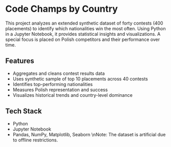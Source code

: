 # Code Champs by Country

This project analyzes an extended synthetic dataset of forty contests (400 placements) to identify which nationalities win the most often. Using Python in a Jupyter Notebook, it provides statistical insights and visualizations. A special focus is placed on Polish competitors and their performance over time.

## Features
- Aggregates and cleans contest results data
- Uses synthetic sample of top 10 placements across 40 contests
- Identifies top-performing nationalities
- Measures Polish representation and success
- Visualizes historical trends and country-level dominance

## Tech Stack
- Python
- Jupyter Notebook
- Pandas, NumPy, Matplotlib, Seaborn
\nNote: The dataset is artificial due to offline restrictions.
